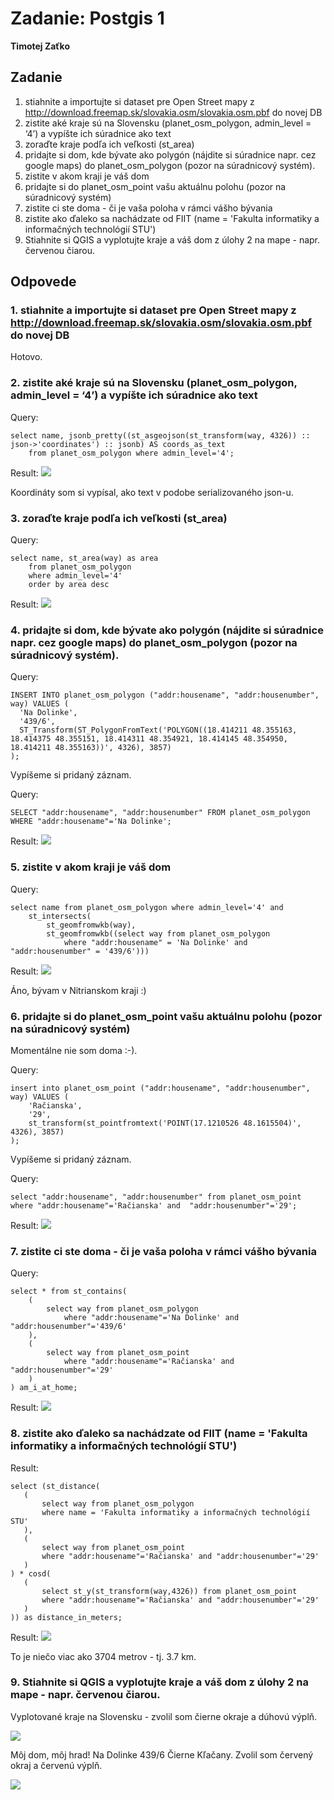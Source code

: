 # Zadanie: Postgis 1

**Timotej Zaťko**

## Zadanie

1. stiahnite a importujte si dataset pre Open Street mapy z
http://download.freemap.sk/slovakia.osm/slovakia.osm.pbf do novej DB
2. zistite aké kraje sú na Slovensku (planet_osm_polygon, admin_level = ‘4’) a vypíšte
ich súradnice ako text
3. zoraďte kraje podľa ich veľkosti (st_area)
4. pridajte si dom, kde bývate ako polygón (nájdite si súradnice napr. cez google maps)
do planet_osm_polygon (pozor na súradnicový systém).
5. zistite v akom kraji je váš dom
6. pridajte si do planet_osm_point vašu aktuálnu polohu (pozor na súradnicový systém)
7. zistite ci ste doma - či je vaša poloha v rámci vášho bývania
8. zistite ako ďaleko sa nachádzate od FIIT (name = &#39;Fakulta informatiky a informačných
technológií STU&#39;)
9. Stiahnite si QGIS a vyplotujte kraje a váš dom z úlohy 2 na mape - napr. červenou
čiarou.

## Odpovede

### 1. stiahnite a importujte si dataset pre Open Street mapy z http://download.freemap.sk/slovakia.osm/slovakia.osm.pbf do novej DB

Hotovo.

### 2. zistite aké kraje sú na Slovensku (planet_osm_polygon, admin_level = ‘4’) a vypíšte ich súradnice ako text

Query:
```postgresql
select name, jsonb_pretty((st_asgeojson(st_transform(way, 4326)) :: json->'coordinates') :: jsonb) AS coords_as_text
    from planet_osm_polygon where admin_level='4';
``` 

Result:
![](./images/001.png)

Koordináty som si vypísal, ako text v podobe serializovaného json-u.

### 3. zoraďte kraje podľa ich veľkosti (st_area)

Query:
```postgresql
select name, st_area(way) as area
    from planet_osm_polygon 
    where admin_level='4'
    order by area desc
```

Result:
![](./images/002.png)

### 4. pridajte si dom, kde bývate ako polygón (nájdite si súradnice napr. cez google maps) do planet_osm_polygon (pozor na súradnicový systém).

Query:
```postgresql
INSERT INTO planet_osm_polygon ("addr:housename", "addr:housenumber", way) VALUES (
  'Na Dolinke',
  '439/6',
  ST_Transform(ST_PolygonFromText('POLYGON((18.414211 48.355163, 18.414375 48.355151, 18.414311 48.354921, 18.414145 48.354950, 18.414211 48.355163))', 4326), 3857)
);
```

Vypíšeme si pridaný záznam.

Query:
```postgresql
SELECT "addr:housename", "addr:housenumber" FROM planet_osm_polygon WHERE "addr:housename"='Na Dolinke';
```

Result:
![](./images/003.png)


### 5. zistite v akom kraji je váš dom

Query:
```postgresql
select name from planet_osm_polygon where admin_level='4' and
    st_intersects(
        st_geomfromwkb(way),
        st_geomfromwkb((select way from planet_osm_polygon 
            where "addr:housename" = 'Na Dolinke' and "addr:housenumber" = '439/6')))
```

Result:
![](./images/004.png)

Áno, bývam v Nitrianskom kraji :)

### 6. pridajte si do planet_osm_point vašu aktuálnu polohu (pozor na súradnicový systém)

Momentálne nie som doma :-).

Query:
```postgresql
insert into planet_osm_point ("addr:housename", "addr:housenumber", way) VALUES (
    'Račianska',
    '29',
    st_transform(st_pointfromtext('POINT(17.1210526 48.1615504)', 4326), 3857)
);
```

Vypíšeme si pridaný záznam.

Query:
```postgresql
select "addr:housename", "addr:housenumber" from planet_osm_point where "addr:housename"='Račianska' and  "addr:housenumber"='29';
```

Result:
![](./images/005.png)

### 7. zistite ci ste doma - či je vaša poloha v rámci vášho bývania

Query:
```postgresql
select * from st_contains(
    (
        select way from planet_osm_polygon
            where "addr:housename"='Na Dolinke' and "addr:housenumber"='439/6'
    ),
    (
        select way from planet_osm_point
            where "addr:housename"='Račianska' and "addr:housenumber"='29'
    )
) am_i_at_home;
```

Result:
![](./images/006.png)

### 8. zistite ako ďaleko sa nachádzate od FIIT (name = &#39;Fakulta informatiky a informačných technológií STU&#39;)

Result:
```postgresql
select (st_distance(
   (
       select way from planet_osm_polygon
       where name = 'Fakulta informatiky a informačných technológií STU'
   ),
   (
       select way from planet_osm_point
       where "addr:housename"='Račianska' and "addr:housenumber"='29'
   )
) * cosd(
   (
       select st_y(st_transform(way,4326)) from planet_osm_point
       where "addr:housename"='Račianska' and "addr:housenumber"='29'
   )
)) as distance_in_meters;
```

Result:
![](./images/007.png)

To je niečo viac ako 3704 metrov - tj. 3.7 km.

### 9. Stiahnite si QGIS a vyplotujte kraje a váš dom z úlohy 2 na mape - napr. červenou čiarou.

Vyplotované kraje na Slovensku - zvolil som čierne okraje a dúhovú výplň.

![](./images/008.png)

Môj dom, môj hrad! Na Dolinke 439/6 Čierne Kľačany. Zvolil som červený okraj a červenú výplň.

![](./images/009.png)